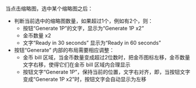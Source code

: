 当点击缩略图，选中某个缩略图之后：
- 判断当前选中的缩略图数量，如果超过1个，例如有2个，则：
    - 按钮“Generate 1P”的文字，显示为“Generate 1P x2”
    - 金币数量 x2
    - 文字“Ready in 30 seconds” 显示为“Ready in 60 seconds”
- 按钮“Generate” 内部的布局需要相应调整：
    - 金币 bill 区域，当金币数量变成超过2位数时，把金币图标左移，金币数量文字右移，使得它们在金币 bill 区域内合理显示
    - 按钮文字“Generate 1P”，保持当前的位置，文字右对齐，即，当按钮文字变成“Generate 1P x2”时，按钮文字会自动显示为左移